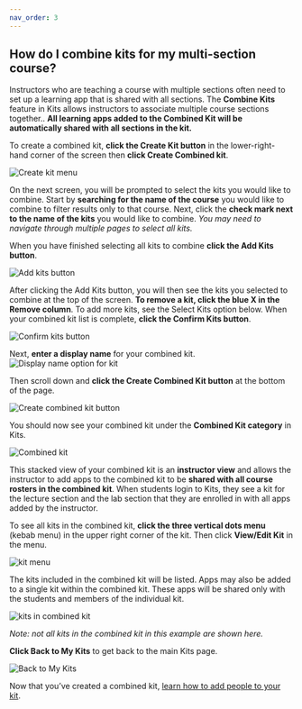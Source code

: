 ```yaml
---
nav_order: 3
---
```


## How do I combine kits for my multi-section course?<br>

Instructors who are teaching a course with multiple sections often need to set up a learning app that is shared with all sections.  The **Combine Kits** feature in Kits allows instructors to associate multiple course sections together..  **All learning apps added to the Combined Kit will be automatically shared with all sections in the kit.**

To create a combined kit, **click the Create Kit button** in the lower-right-hand corner of the screen then **click Create Combined kit**.

![Create kit menu](images/image_29.png)

On the next screen, you will be prompted to select the kits you would like to combine.  Start by **searching for the name of the course** you would like to combine to filter results only to that course.  Next, click the **check mark next to the name of the kits** you would like to combine.  *You may need to navigate through multiple pages to select all kits.*

When you have finished selecting all kits to combine **click the Add Kits button**.

![Add kits button](images/image_30.png)

After clicking the Add Kits button, you will then see the kits you selected to combine at the top of the screen.  **To remove a kit, click the blue X in the Remove column**.  To add more kits, see the Select Kits option below.  When your combined kit list is complete, **click the Confirm Kits button**.

![Confirm kits button](images/image_31.png)

Next, **enter a display name** for your combined kit.  ![Display name option for kit](images/image_32.png)

Then scroll down and **click the Create Combined Kit button** at the bottom of the page.

![Create combined kit button](images/image_33.png)

You should now see your combined kit under the **Combined Kit category** in Kits.

![Combined kit](images/image_34.png)

This stacked view of your combined kit is an **instructor view** and allows the instructor to add apps to the combined kit to be **shared with all course rosters in the combined kit**.  When students login to Kits, they see a kit for the lecture section and the lab section that they are enrolled in with all apps added by the instructor.

To see all kits in the combined kit, **click the three vertical dots menu** (kebab menu) in the upper right corner of the kit.  Then click **View/Edit Kit** in the menu.

![kit menu](images/image_35.png)

The kits included in the combined kit will be listed.  Apps may also be added to a single kit within the combined kit.  These apps will be shared only with the students and members of the individual kit.

![kits in combined kit](images/image_36.png)

*Note: not all kits in the combined kit in this example are shown here.*

**Click Back to My Kits** to get back to the main Kits page.

![Back to My Kits](images/image_37.png)

Now that you’ve created a combined kit, [learn how to add people to your kit](/how-do-i-add-people-to-my-kit.md).
